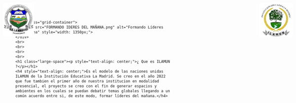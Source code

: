 <html lang="es">
    <head>
    <meta charset="UTF-8">
    <meta name="viewport" content="width=device-width, initial-scale=1.0">
    <style>
        body {
            margin: 0;
            font-family: Verdana, Geneva, Tahoma, sans-serif;
        }
        #logoie {
            position: absolute;
            top: 10px;
            left: 10px;
            width: 110px;
        }
        #logo {
            position: absolute;
            top: 10px;
            right: 10px;
            width: 150px;
        }
        .grid-container {
            display: grid;
            place-items: center;
            height: 100vh; /* Centra verticalmente en toda la pantalla */
        }
    </style>
    </head>
<body>
    <img id="logoie" src="I.E.png" alt="Logo IE" style="width: 100px;">
    <img id="logo" src="ILAMUNLOGOSINFONDO.png" alt="Logo ILAMUN" style="width: 110px;">
    
    <div class="grid-container">
        <img src="FORMANDO IDERES DEL MAÑANA.png" alt="Formando Líderes del Mañana" style="width: 1350px;">
    </div>
    <br>
    <br>
    <br>
    <br>
    <h1 class="large-space"><p style="text-align: center;">¿ Que es ILAMUN ?</p></h1>
    <h4 style="text-align: center;">Es el modelo de las naciones unidas ILAMUN de la Institución Educativa La Madrid. Se creo en el año 2022 que fue tambien el primer año de nuestra institucion en modalidad presencial, el proyecto se creo con el fin de generar espacios y ambientes en los cuales se puedan debatir temas globales llegando a un común acuerdo entre si, de este modo, formar líderes del mañana.</h4>
</body>
</html>
